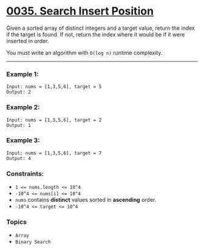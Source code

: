 # [0035. Search Insert Position](https://leetcode.com/problems/search-insert-position/ "The LeetCode link")

Given a sorted array of distinct integers and a target value, return the index if the target is found. If not, return the index where it would be if it were inserted in order.

You must write an algorithm with `O(log n)` runtime complexity.

---

### Example 1:
```
Input: nums = [1,3,5,6], target = 5
Output: 2
```

### Example 2:
```
Input: nums = [1,3,5,6], target = 2
Output: 1
```

### Example 3:
```
Input: nums = [1,3,5,6], target = 7
Output: 4
```

### Constraints:

* `1 <= nums.length <= 10^4`
* `-10^4 <= nums[i] <= 10^4`
* `nums` contains **distinct** values sorted in **ascending** order.
* `-10^4 <= target <= 10^4`

### Topics

* `Array`
* `Binary Search` 
